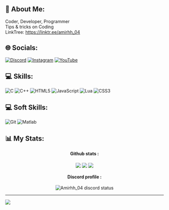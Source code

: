 

## 💫 About Me:
Coder, Developer, Programmer<br>Tips & tricks on Coding<br>LinkTree: https://linktr.ee/amirhh_04

## 🌐 Socials:
[![Discord](https://img.shields.io/badge/Discord-%237289DA.svg?logo=discord&logoColor=white)](https://discord.gg/https://discord.com/invite/uRWCfxtgpH) [![Instagram](https://img.shields.io/badge/Instagram-%23E4405F.svg?logo=Instagram&logoColor=white)](https://instagram.com/@amirhh_04) [![YouTube](https://img.shields.io/badge/YouTube-%23FF0000.svg?logo=YouTube&logoColor=white)](https://youtube.com/@@jasper_development) 

## 💻 Skills:
![C](https://img.shields.io/badge/c-%2300599C.svg?style=for-the-badge&logo=c&logoColor=white) ![C++](https://img.shields.io/badge/c++-%2300599C.svg?style=for-the-badge&logo=c%2B%2B&logoColor=white) ![HTML5](https://img.shields.io/badge/html5-%23E34F26.svg?style=for-the-badge&logo=html5&logoColor=white) ![JavaScript](https://img.shields.io/badge/javascript-%23323330.svg?style=for-the-badge&logo=javascript&logoColor=%23F7DF1E) ![Lua](https://img.shields.io/badge/lua-%232C2D72.svg?style=for-the-badge&logo=lua&logoColor=white) ![CSS3](https://img.shields.io/badge/css3-%231572B6.svg?style=for-the-badge&logo=css3&logoColor=white)

## 💻 Soft Skills:
![Git](https://img.shields.io/badge/Git-%23E34F26.svg?style=for-the-badge&logo=git&logoColor=white)
![Matlab](https://img.shields.io/badge/Matlab-%23E34F26.svg?style=for-the-badge&logo=matlab&logoColor=white)


## 📊 My Stats:
<div align="left">
    <div align="left">
        <div align="center">
            <h4 align="center">Github stats :</h4>
            <img align="center" src="http://github-profile-summary-cards.vercel.app/api/cards/profile-details?username=amirhh-04&theme=github_dark"/>
            <img align="center" src="https://github-readme-stats.vercel.app/api?username=amirhh-04&theme=dark&hide_border=true&include_all_commits=false&count_private=false"/>
            <img align="center" src="https://github-readme-stats.vercel.app/api/top-langs/?username=amirhh-04&theme=dark&hide_border=true&include_all_commits=false&count_private=false&layout=compact"/>
        </div>
        <div align="center">
            <h4 align="center">Discord profile :</h4>
            <img align="center" src="https://lanyard.cnrad.dev/api/698560253855531068" alt="Amirhh_04 discord status"/>
        </div>
    </div>
</div>

---

[![](https://visitcount.itsvg.in/api?id=amirhh-04&icon=0&color=12)](https://visitcount.itsvg.in)

<!-- Proudly created with GPRM ( https://gprm.itsvg.in ) -->
